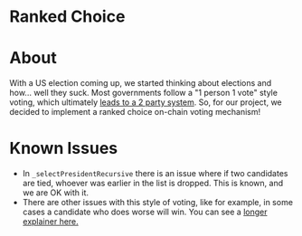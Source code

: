 # Ranked Choice

# About

With a US election coming up, we started thinking about elections and how... well they suck. Most governments follow a "1 person 1 vote" style voting, which ultimately [leads to a 2 party system](https://www.youtube.com/watch?v=qf7ws2DF-zk). So, for our project, we decided to implement a ranked choice on-chain voting mechanism! 

# Known Issues

- In `_selectPresidentRecursive` there is an issue where if two candidates are tied, whoever was earlier in the list is dropped. This is known, and we are OK with it.
- There are other issues with this style of voting, like for example, in some cases a candidate who does worse will win. You can see a [longer explainer here.](https://www.youtube.com/watch?v=qf7ws2DF-zk)